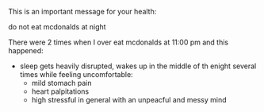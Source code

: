 This is an important message for your health:

do not eat mcdonalds at night

There were 2 times when I over eat mcdonalds at 11:00 pm and this happened:
- sleep gets heavily disrupted, wakes up in the middle of th enight several times while feeling uncomfortable:
  - mild stomach pain 
  - heart palpitations 
  - high stressful in general with an unpeacful and messy mind 